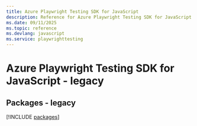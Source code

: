 ```yaml
---
title: Azure Playwright Testing SDK for JavaScript
description: Reference for Azure Playwright Testing SDK for JavaScript
ms.date: 09/11/2025
ms.topic: reference
ms.devlang: javascript
ms.service: playwrighttesting
---
```

# Azure Playwright Testing SDK for JavaScript - legacy
## Packages - legacy
[!INCLUDE [packages](playwright-testing-index.md)]